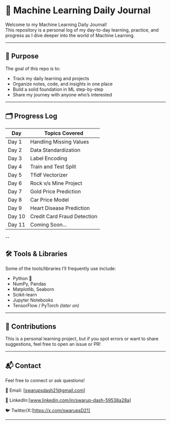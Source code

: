 # 📘 Machine Learning Daily Journal

Welcome to my Machine Learning Daily Journal!  
This repository is a personal log of my day-to-day learning, practice, and progress as I dive deeper into the world of Machine Learning.

---

## 📅 Purpose

The goal of this repo is to:

- Track my daily learning and projects
- Organize notes, code, and insights in one place
- Build a solid foundation in ML step-by-step
- Share my journey with anyone who’s interested

---

## 🗂️ Progress Log

| Day | Topics Covered |
|-----|----------------|
| Day 1 | Handling Missing Values |
| Day 2 | Data Standardization |
| Day 3 | Label Encoding |
| Day 4 | Train and Test Split |
| Day 5 | Tfidf Vectorizer |
| Day 6 | Rock v/s Mine Project  |
| Day 7 | Gold Price Prediction |
| Day 8 | Car Price Model |
| Day 9 | Heart Disease Prediction |
| Day 10 | Credit Card Fraud Detection |
| Day 11 | Coming Soon... |

--
## 🛠️ Tools & Libraries

Some of the tools/libraries I’ll frequently use include:
- Python 🐍
- NumPy, Pandas
- Matplotlib, Seaborn
- Scikit-learn
- Jupyter Notebooks
- TensorFlow / PyTorch *(later on)*

---

## 🤝 Contributions

This is a personal learning project, but if you spot errors or want to share suggestions, feel free to open an issue or PR!

---

## 📬 Contact

Feel free to connect or ask questions!

📧 Email: [swarupsdash21@gmail.com]

💼 LinkedIn:[www.linkedin.com/in/swarup-dash-59538a28a]

🐦 Twitter/X:[https://x.com/swarupsD21]

---

